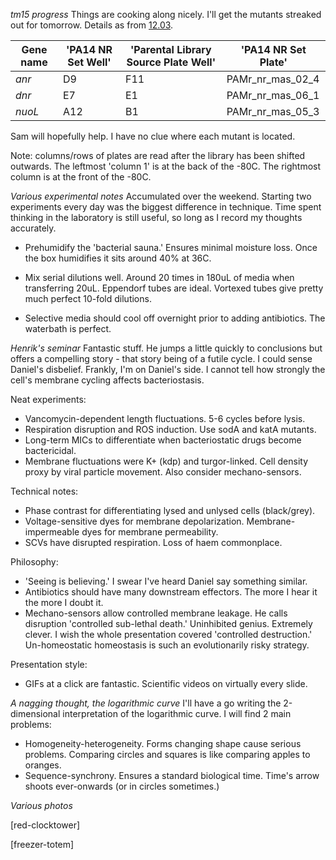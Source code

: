 *tm15 progress*
Things are cooking along nicely. I'll get the mutants streaked out for tomorrow. Details as from [12.03](https://github.com/marklemzin/marks-masters/blob/main/notes/12.03.md).

| Gene name | 'PA14 NR Set Well' | 'Parental Library Source Plate Well' | 'PA14 NR Set Plate' |
| --------- | ------------------ | ------------------------------------ | ------------------- |
| *anr*     | D9                 | F11                                  | PAMr_nr_mas_02_4    |
| *dnr*     | E7                 | E1                                   | PAMr_nr_mas_06_1    |
| *nuoL*    | A12                | B1                                   | PAMr_nr_mas_05_3    |
Sam will hopefully help. I have no clue where each mutant is located.

Note: columns/rows of plates are read after the library has been shifted outwards. The leftmost 'column 1' is at the back of the -80C. The rightmost column is at the front of the -80C.

*Various experimental notes*
Accumulated over the weekend. Starting two experiments every day was the biggest difference in technique. Time spent thinking in the laboratory is still useful, so long as I record my thoughts accurately.

- Prehumidify the 'bacterial sauna.' Ensures minimal moisture loss. Once the box humidifies it sits around 40% at 36C.

- Mix serial dilutions well. Around 20 times in 180uL of media when transferring 20uL. Eppendorf tubes are ideal. Vortexed tubes give pretty much perfect 10-fold dilutions.

- Selective media should cool off overnight prior to adding antibiotics. The waterbath is perfect.

*Henrik's seminar*
Fantastic stuff. He jumps a little quickly to conclusions but offers a compelling story - that story being of a futile cycle. I could sense Daniel's disbelief. Frankly, I'm on Daniel's side. I cannot tell how strongly the cell's membrane cycling affects bacteriostasis.

Neat experiments:
- Vancomycin-dependent length fluctuations. 5-6 cycles before lysis.
- Respiration disruption and ROS induction. Use sodA and katA mutants.
- Long-term MICs to differentiate when bacteriostatic drugs become bactericidal.
- Membrane fluctuations were K+ (kdp) and turgor-linked. Cell density proxy by viral particle movement. Also consider mechano-sensors.

Technical notes:
- Phase contrast for differentiating lysed and unlysed cells (black/grey).
- Voltage-sensitive dyes for membrane depolarization. Membrane-impermeable dyes for membrane permeability.
- SCVs have disrupted respiration. Loss of haem commonplace.

Philosophy:
- 'Seeing is believing.'
I swear I've heard Daniel say something similar.
- Antibiotics should have many downstream effectors.
The more I hear it the more I doubt it.
- Mechano-sensors allow controlled membrane leakage. He calls disruption 'controlled sub-lethal death.'
Uninhibited genius. Extremely clever. I wish the whole presentation covered 'controlled destruction.' Un-homeostatic homeostasis is such an evolutionarily risky strategy.

Presentation style:
- GIFs at a click are fantastic. Scientific videos on virtually every slide.

*A nagging thought, the logarithmic curve*
I'll have a go writing the 2-dimensional interpretation of the logarithmic curve. I will find 2 main problems:
- Homogeneity-heterogeneity. Forms changing shape cause serious problems. Comparing circles and squares is like comparing apples to oranges.
- Sequence-synchrony. Ensures a standard biological time. Time's arrow shoots ever-onwards (or in circles sometimes.)

*Various photos*

[red-clocktower]

[freezer-totem]